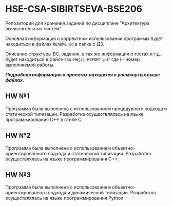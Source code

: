 # HSE-CSA-SIBIRTSEVA-BSE206
Репозиторий для хранения заданий по дисциплине "Архитектура вычислительных систем".

Основная информация о корректном использовании программы будет находиться в файлах ```README.md``` в папке с ДЗ.

Описание структуры ВС, задания, а так же информация о тестах и т.д. будет находиться в файле ```CSA-HW{i}-REPORT.pdf``` где i - номер выполняемой работы.

___Подробная информация о проектах находится в упомянутых выше файлах.___

## HW №1
Программа была выполнена с использованием процедурного подхода и статической типизации. Разработка осуществлялась на языке программирования C++ в стиле C.

## HW №2
Программа была выполнена с использованием объектно-ориентированного подхода и статической типизации. Разработка осуществлялась на языке программирования C++.

## HW №3
Программа была выполнена с использованием объектно-ориентированного подхода и динамической типизации. Разработка осуществлялась на языке программирования Python. 



